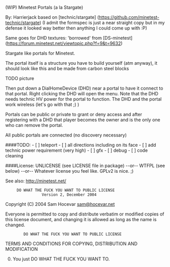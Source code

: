 (WIP) Minetest Portals (a la Stargate)


By: Harrierjack based on [technic/stargate] (https://github.com/minetest-technic/stargate)
(I admit the formspec is just a near straight copy but in my defense it looked way better then anything I could come up with :P)

Same goes for DHD textures: 'borrowed' from [DS-minetest] (https://forum.minetest.net/viewtopic.php?f=9&t=9632)


Stargate like portals for Minetest.


The portal itself is a structure you have to build yourself (atm anyway), it should look like this and be made from carbon steel blocks

TODO picture


Then put down a DialHomeDevice (DHD) near a portal to have it connect to that portal. Right clicking the DHD will open the menu. Note that the DHD needs technic HV power for the portal to function. The DHD and the portal work wireless (let's go with that ;) )


Portals can be public or private to grant or deny access and after registering with a DHD that player becomes the owner and is the only one who can remove the portal.

All public portals are connected (no discovery necessary)

####TODO:
	- [ ] teleport
	- [ ] all directions including on its face
	- [ ] add technic power requirement (very high)
	- [ ] gfx
	- [ ] debug
	- [ ] code cleaning



####License:
UNLICENSE (see LICENSE file in package)
--or--
WTFPL (see below)
--or--
Whatever license you feel like. GPLv2 is nice. ;)

See also:
<http://minetest.net/>




         DO WHAT THE FUCK YOU WANT TO PUBLIC LICENSE
                    Version 2, December 2004

 Copyright (C) 2004 Sam Hocevar <sam@hocevar.net>

 Everyone is permitted to copy and distribute verbatim or modified
 copies of this license document, and changing it is allowed as long
 as the name is changed.

            DO WHAT THE FUCK YOU WANT TO PUBLIC LICENSE
   TERMS AND CONDITIONS FOR COPYING, DISTRIBUTION AND MODIFICATION

  0. You just DO WHAT THE FUCK YOU WANT TO.

